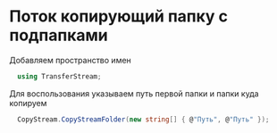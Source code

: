 # Поток копирующий папку с подпапками

Добавляем пространство имен
```C#
  using TransferStream;
```

Для воспользования указываем путь первой папки и папки куда копируем
```C#
  CopyStream.CopyStreamFolder(new string[] { @"Путь", @"Путь" });
```
